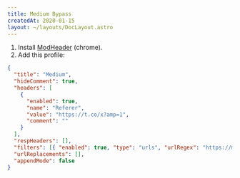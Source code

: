 ```yaml
---
title: Medium Bypass
createdAt: 2020-01-15
layout: ~/layouts/DocLayout.astro
---
```


1. Install [ModHeader](https://chrome.google.com/webstore/detail/modheader/idgpnmonknjnojddfkpgkljpfnnfcklj) (chrome).
2. Add this profile:

```json
{
  "title": "Medium",
  "hideComment": true,
  "headers": [
    {
      "enabled": true,
      "name": "Referer",
      "value": "https://t.co/x?amp=1",
      "comment": ""
    }
  ],
  "respHeaders": [],
  "filters": [{ "enabled": true, "type": "urls", "urlRegex": "https://medium.com/.*" }],
  "urlReplacements": [],
  "appendMode": false
}
```
